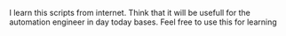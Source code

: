 I learn this scripts from internet. Think that it will be usefull for the automation engineer in day today bases.
Feel free to use this for learning